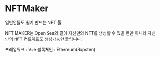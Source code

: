 # NFTMaker
일반인들도 쉽게 만드는 NFT 툴

NFT MAKER는 Open Sea와 같이 자신만의 NFT를 생성할 수 있을 뿐만 아니라
자신만의 NFT 컨트렉트도 생성가능한 툴입니다.

프레임워크 : Vue
블록체인 : Ethereum(Ropsten)
